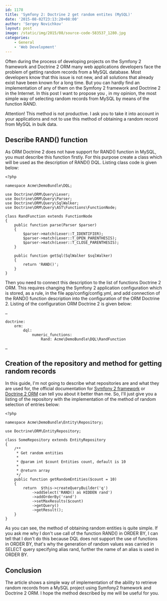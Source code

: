 ```yaml
---
id: 1178
title: 'Symfony 2: Doctrine 2 get random entites (MySQL)'
date: '2015-08-02T23:13:20+08:00'
author: 'Sergey Novichkov'
layout: post
image: /static/img/2015/08/source-code-583537_1280.jpg
categories:
    - General
    - 'Web Development'
---
```


Often during the process of developing projects on the Symfony 2 framework and Doctrine 2 ORM many web applications developers face the problem of getting random records from a MySQL database. Most developers know that this issue is not new, and all solutions that already exist have been known for a long time. But you can hardly find an implementation of any of them on the Symfony 2 framework and Doctrine 2 in the Internet. In this post I want to propose you , in my opinion, the most simple way of selecting random records from MySQL by means of the function RAND.

Attention! This method is not productive. I ask you to take it into account in your applications and not to use this method of obtaining a random record from MySQL in bulk data.

## Describe RAND() function

As ORM Doctrine 2 does not have support for RAND() function in MySQL, you must describe this function firstly. For this purpose create a class which will be used as the description of RAND() DQL. Listing class code is given below:

```
<?php
 
namespace Acme\DemoBundle\DQL;
 
use Doctrine\ORM\Query\Lexer;
use Doctrine\ORM\Query\Parser;
use Doctrine\ORM\Query\SqlWalker;
use Doctrine\ORM\Query\AST\Functions\FunctionNode;
 
class RandFunction extends FunctionNode
{
    public function parse(Parser $parser)
    {
        $parser->match(Lexer::T_IDENTIFIER);
        $parser->match(Lexer::T_OPEN_PARENTHESIS);
        $parser->match(Lexer::T_CLOSE_PARENTHESIS);
    }
 
    public function getSql(SqlWalker $sqlWalker)
    {
        return 'RAND()';
    }
}
```

Then you need to connect this description to the list of functions Doctrine 2 ORM. This requires changing the Symfony 2 application configuration which is stored, as a rule, in the file app/config/config.yml, and add connection of the RAND() function description into the configuration of the ORM Doctrine 2. Listing of the configuration ORM Doctrine 2 is given below:

```
… 

doctrine:
    orm:
        dql:
            numeric_functions:
                Rand: Acme\DemoBundle\DQL\RandFunction

…
```

## Creation of the repository and method for getting random records

In this guide, I'm not going to describe what repositories are and what they are used for, the official documentation for [Symfony 2 framework](http://symfony.com/doc/current/book/doctrine.html#custom-repository-classes) or [Doctrine 2 ORM](http://doctrine-orm.readthedocs.org/en/latest/reference/working-with-objects.html#custom-repositories) can tell you about it better than me. So, I'll just give you a listing of the repository with the implementation of the method of random selection of entries below:

```
<?php
 
namespace Acme\DemoBundle\Entity\Repository;
 
use Doctrine\ORM\EntityRepository;
 
class SomeRepository extends EntityRepository
{
    /**
     * Get random entities
     *
     * @param int $count Entities count, default is 10
     *
     * @return array
     */
    public function getRandomEntities($count = 10)
    {
        return  $this->createQueryBuilder('q')
            ->addSelect('RAND() as HIDDEN rand')
            ->addOrderBy('rand')
            ->setMaxResults($count)
            ->getQuery()
            ->getResult();
    }
}
```

As you can see, the method of obtaining random entities is quite simple. If you ask me why I don't use call of the function RAND() in ORDER BY, I can tell that I don't do this because DQL does not support the use of functions in ORDER BY, that's why the generation of random values was carried in SELECT query specifying alias rand, further the name of an alias is used in ORDER BY.

## Conclusion

The article shows a simple way of implementation of the ability to retrieve random records from a MySQL project using Symfony2 framework and Doctrine 2 ORM. I hope the method described by me will be useful for you.